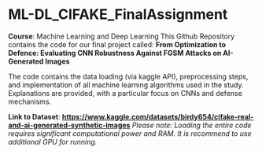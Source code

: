 # ML-DL_CIFAKE_FinalAssignment

**Course**:	Machine Learning and Deep Learning
This Github Repository contains the code for our final project called: **From Optimization to Defence: Evaluating CNN Robustness Against FGSM Attacks on AI-Generated Images**

The code contains the data loading (via kaggle API), preprocessing steps, and implementation of all machine learning algorithms used in the study. 
Explanations are provided, with a particular focus on CNNs and defense mechanisms.

**Link to Dataset**: **https://www.kaggle.com/datasets/birdy654/cifake-real-and-ai-generated-synthetic-images**
_Please note: Loading the entire code requires significant computational power and RAM. It is recommend to use additional GPU for running._
